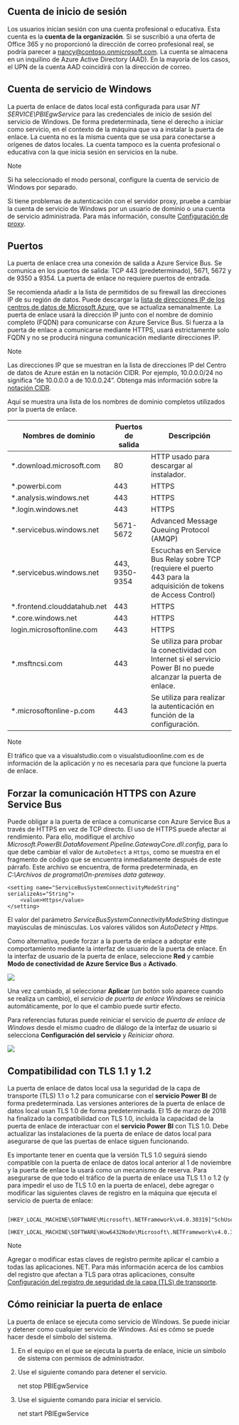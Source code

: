 ## <a name="sign-in-account"></a>Cuenta de inicio de sesión

Los usuarios inician sesión con una cuenta profesional o educativa. Esta cuenta es la **cuenta de la organización**. Si se suscribió a una oferta de Office 365 y no proporcionó la dirección de correo profesional real, se podría parecer a nancy@contoso.onmicrosoft.com. La cuenta se almacena en un inquilino de Azure Active Directory (AAD). En la mayoría de los casos, el UPN de la cuenta AAD coincidirá con la dirección de correo.

## <a name="windows-service-account"></a>Cuenta de servicio de Windows

La puerta de enlace de datos local está configurada para usar *NT SERVICE\PBIEgwService* para las credenciales de inicio de sesión del servicio de Windows. De forma predeterminada, tiene el derecho a iniciar como servicio, en el contexto de la máquina que va a instalar la puerta de enlace. La cuenta no es la misma cuenta que se usa para conectarse a orígenes de datos locales. La cuenta tampoco es la cuenta profesional o educativa con la que inicia sesión en servicios en la nube.

> [!NOTE]
> Si ha seleccionado el modo personal, configure la cuenta de servicio de Windows por separado.

Si tiene problemas de autenticación con el servidor proxy, pruebe a cambiar la cuenta de servicio de Windows por un usuario de dominio o una cuenta de servicio administrada. Para más información, consulte [Configuración de proxy](../service-gateway-proxy.md#changing-the-gateway-service-account-to-a-domain-user).

## <a name="ports"></a>Puertos

La puerta de enlace crea una conexión de salida a Azure Service Bus. Se comunica en los puertos de salida: TCP 443 (predeterminado), 5671, 5672 y de 9350 a 9354.  La puerta de enlace no requiere puertos de entrada.

Se recomienda añadir a la lista de permitidos de su firewall las direcciones IP de su región de datos. Puede descargar la [lista de direcciones IP de los centros de datos de Microsoft Azure](https://www.microsoft.com/download/details.aspx?id=41653), que se actualiza semanalmente. La puerta de enlace usará la dirección IP junto con el nombre de dominio completo (FQDN) para comunicarse con Azure Service Bus. Si fuerza a la puerta de enlace a comunicarse mediante HTTPS, usará estrictamente solo FQDN y no se producirá ninguna comunicación mediante direcciones IP.

> [!NOTE]
> Las direcciones IP que se muestran en la lista de direcciones IP del Centro de datos de Azure están en la notación CIDR. Por ejemplo, 10.0.0.0/24 no significa “de 10.0.0.0 a de 10.0.0.24”. Obtenga más información sobre la [notación CIDR](http://whatismyipaddress.com/cidr).

Aquí se muestra una lista de los nombres de dominio completos utilizados por la puerta de enlace.

| Nombres de dominio | Puertos de salida | Descripción |
| --- | --- | --- |
| *.download.microsoft.com |80 |HTTP usado para descargar al instalador. |
| *.powerbi.com |443 |HTTPS |
| *.analysis.windows.net |443 |HTTPS |
| *.login.windows.net |443 |HTTPS |
| *.servicebus.windows.net |5671-5672 |Advanced Message Queuing Protocol (AMQP) |
| *.servicebus.windows.net |443, 9350-9354 |Escuchas en Service Bus Relay sobre TCP (requiere el puerto 443 para la adquisición de tokens de Access Control) |
| *.frontend.clouddatahub.net |443 |HTTPS |
| *.core.windows.net |443 |HTTPS |
| login.microsoftonline.com |443 |HTTPS |
| *.msftncsi.com |443 |Se utiliza para probar la conectividad con Internet si el servicio Power BI no puede alcanzar la puerta de enlace. |
| *.microsoftonline-p.com |443 |Se utiliza para realizar la autenticación en función de la configuración. |

> [!NOTE]
> El tráfico que va a visualstudio.com o visualstudioonline.com es de información de la aplicación y no es necesaria para que funcione la puerta de enlace.

## <a name="forcing-https-communication-with-azure-service-bus"></a>Forzar la comunicación HTTPS con Azure Service Bus

Puede obligar a la puerta de enlace a comunicarse con Azure Service Bus a través de HTTPS en vez de TCP directo. El uso de HTTPS puede afectar al rendimiento. Para ello, modifique el archivo *Microsoft.PowerBI.DataMovement.Pipeline.GatewayCore.dll.config*, para lo que debe cambiar el valor de `AutoDetect` a `Https`, como se muestra en el fragmento de código que se encuentra inmediatamente después de este párrafo. Este archivo se encuentra, de forma predeterminada, en *C:\Archivos de programa\On-premises data gateway*.

```
<setting name="ServiceBusSystemConnectivityModeString" serializeAs="String">
    <value>Https</value>
</setting>
```

El valor del parámetro *ServiceBusSystemConnectivityModeString* distingue mayúsculas de minúsculas. Los valores válidos son *AutoDetect* y *Https*.

Como alternativa, puede forzar a la puerta de enlace a adoptar este comportamiento mediante la interfaz de usuario de la puerta de enlace. En la interfaz de usuario de la puerta de enlace, seleccione **Red** y cambie **Modo de conectividad de Azure Service Bus** a **Activado**.

![](./media/gateway-onprem-accounts-ports-more/gw-onprem_01.png)

Una vez cambiado, al seleccionar **Aplicar** (un botón solo aparece cuando se realiza un cambio), el *servicio de puerta de enlace Windows* se reinicia automáticamente, por lo que el cambio puede surtir efecto.

Para referencias futuras puede reiniciar el servicio de *puerta de enlace de Windows* desde el mismo cuadro de diálogo de la interfaz de usuario si selecciona **Configuración del servicio** y *Reiniciar ahora*.

![](./media/gateway-onprem-accounts-ports-more/gw-onprem_02.png)

## <a name="support-for-tls-1112"></a>Compatibilidad con TLS 1.1 y 1.2

La puerta de enlace de datos local usa la seguridad de la capa de transporte (TLS) 1.1 o 1.2 para comunicarse con el **servicio Power BI** de forma predeterminada. Las versiones anteriores de la puerta de enlace de datos local usan TLS 1.0 de forma predeterminada. El 15 de marzo de 2018 ha finalizado la compatibilidad con TLS 1.0, incluida la capacidad de la puerta de enlace de interactuar con el **servicio Power BI** con TLS 1.0. Debe actualizar las instalaciones de la puerta de enlace de datos local para asegurarse de que las puertas de enlace siguen funcionando.

Es importante tener en cuenta que la versión TLS 1.0 seguirá siendo compatible con la puerta de enlace de datos local anterior al 1 de noviembre y la puerta de enlace la usará como un mecanismo de reserva. Para asegurarse de que todo el tráfico de la puerta de enlace usa TLS 1.1 o 1.2 (y para impedir el uso de TLS 1.0 en la puerta de enlace), debe agregar o modificar las siguientes claves de registro en la máquina que ejecuta el servicio de puerta de enlace:

        [HKEY_LOCAL_MACHINE\SOFTWARE\Microsoft\.NETFramework\v4.0.30319]"SchUseStrongCrypto"=dword:00000001
        [HKEY_LOCAL_MACHINE\SOFTWARE\Wow6432Node\Microsoft\.NETFramework\v4.0.30319]"SchUseStrongCrypto"=dword:00000001

> [!NOTE]
> Agregar o modificar estas claves de registro permite aplicar el cambio a todas las aplicaciones. NET. Para más información acerca de los cambios del registro que afectan a TLS para otras aplicaciones, consulte [Configuración del registro de seguridad de la capa (TLS) de transporte](https://docs.microsoft.com/windows-server/security/tls/tls-registry-settings).

## <a name="how-to-restart-the-gateway"></a>Cómo reiniciar la puerta de enlace

La puerta de enlace se ejecuta como servicio de Windows. Se puede iniciar y detener como cualquier servicio de Windows. Así es cómo se puede hacer desde el símbolo del sistema.

1. En el equipo en el que se ejecuta la puerta de enlace, inicie un símbolo de sistema con permisos de administrador.
2. Use el siguiente comando para detener el servicio.
   
   net stop PBIEgwService
3. Use el siguiente comando para iniciar el servicio.
   
   net start PBIEgwService

